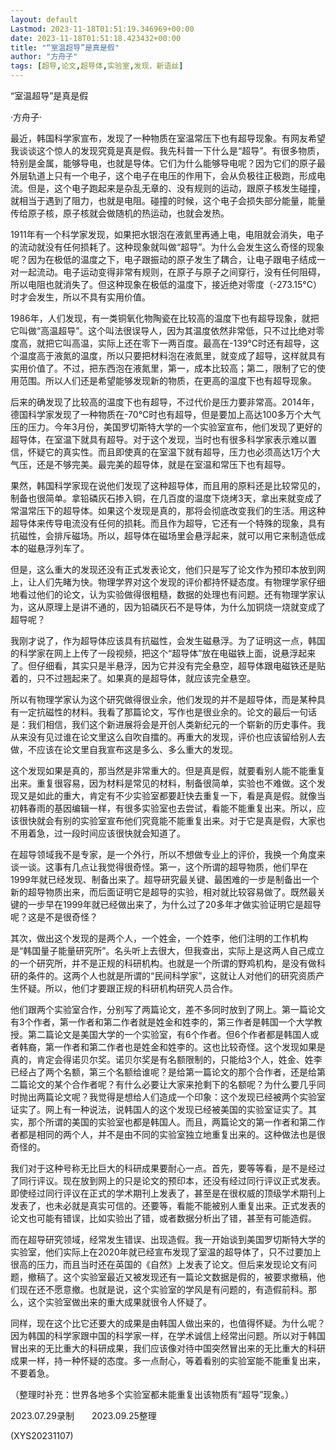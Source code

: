 ```yaml
---
layout: default
Lastmod: 2023-11-18T01:51:19.346969+00:00
date: 2023-11-18T01:51:18.423432+00:00
title: "“室温超导”是真是假"
author: "方舟子"
tags: [超导,论文,超导体,实验室,发现，新语丝]
---
```


“室温超导”是真是假

·方舟子·

最近，韩国科学家宣布，发现了一种物质在室温常压下也有超导现象。有网友希望我谈谈这个惊人的发现究竟是真是假。我先科普一下什么是“超导”。有很多物质，特别是金属，能够导电，也就是导体。它们为什么能够导电呢？因为它们的原子最外层轨道上只有一个电子，这个电子在电压的作用下，会从负极往正极跑，形成电流。但是，这个电子跑起来是杂乱无章的、没有规则的运动，跟原子核发生碰撞，就相当于遇到了阻力，也就是电阻。碰撞的时候，这个电子会损失部分能量，能量传给原子核，原子核就会做随机的热运动，也就会发热。

1911年有一个科学家发现，如果把水银泡在液氦里再通上电，电阻就会消失，电子的流动就没有任何损耗了。这种现象就叫做“超导”。为什么会发生这么奇怪的现象呢？因为在极低的温度之下，电子跟振动的原子发生了耦合，让电子跟电子结成一对一起流动。电子运动变得非常有规则，在原子与原子之间穿行，没有任何阻碍，所以电阻也就消失了。但这种现象在极低的温度下，接近绝对零度（-273.15°C）时才会发生，所以不具有实用价值。

1986年，人们发现，有一类铜氧化物陶瓷在比较高的温度下也有超导现象，就把它叫做“高温超导”。这个叫法很误导人，因为其温度依然非常低，只不过比绝对零度高，就把它叫高温，实际上还在零下一两百度。最高在-139°C时还有超导，这个温度高于液氮的温度，所以只要把材料泡在液氮里，就变成了超导，这样就具有实用价值了。不过，把东西泡在液氮里，第一，成本比较高；第二，限制了它的使用范围。所以人们还是希望能够发现新的物质，在更高的温度下也有超导现象。

后来的确发现了比较高的温度下也有超导，不过代价是压力要非常高。2014年，德国科学家发现了一种物质在-70°C时也有超导，但是要加上高达100多万个大气压的压力。今年3月份，美国罗切斯特大学的一个实验室宣布，他们发现了更好的超导体，在室温下就具有超导。对于这个发现，当时也有很多科学家表示难以置信，怀疑它的真实性。而且即使真的在室温下就有超导，压力也必须高达1万个大气压，还是不够完美。最完美的超导体，就是在室温和常压下也有超导。

果然，韩国科学家现在说他们发现了这种超导体，而且用的原料还是比较常见的，制备也很简单。拿铅磷灰石掺入铜，在几百度的温度下烧烤3天，拿出来就变成了常温常压下的超导体。如果这个发现是真的，那将会彻底改变我们的生活。用这种超导体来传导电流没有任何的损耗。而且作为超导，它还有一个特殊的现象，具有抗磁性，会排斥磁场。所以，超导体在磁场里会悬浮起来，就可以用它来制造低成本的磁悬浮列车了。

但是，这么重大的发现还没有正式发表论文，他们只是写了论文作为预印本放到网上，让人们先睹为快。物理学界对这个发现的评价都持怀疑态度。有物理学家仔细地看过他们的论文，认为实验做得很粗糙，数据的处理也有问题。还有物理学家认为，这从原理上是讲不通的，因为铅磷灰石不是导体，为什么加铜烧一烧就变成了超导呢？

我刚才说了，作为超导体应该具有抗磁性，会发生磁悬浮。为了证明这一点，韩国的科学家在网上上传了一段视频，把这个“超导体”放在电磁铁上面，说悬浮起来了。但仔细看，其实只是半悬浮，因为它并没有完全悬空，超导体跟电磁铁还是贴着的，只不过翘起来了。如果真的是超导体，就应该完全悬空。

所以有物理学家认为这个研究做得很业余，他们发现的并不是超导体，而是某种具有一定抗磁性的材料。我看了那篇论文，写作也是很业余的。论文的最后一句话是：我们相信，我们这个新进展将会是开创人类新纪元的一个崭新的历史事件。我从来没有见过谁在论文里这么自吹自擂的。再重大的发现，评价也应该留给别人去做，不应该在论文里自我宣布这是多么、多么重大的发现。

这个发现如果是真的，那当然是非常重大的。但是真是假，就要看别人能不能重复出来。重复很容易，因为材料是常见的材料，制备很简单，实验也不难做。这个发现又是如此的重大，肯定有不少实验室都要赶快去重复一下，看是真是假。就像当初韩春雨的基因编辑一样，有很多实验室也去尝试，看能不能重复出来。所以，应该很快就会有别的实验室宣布他们究竟能不能重复出来。对于它是真是假，大家也不用着急，过一段时间应该很快就会知道了。

在超导领域我不是专家，是一个外行，所以不想做专业上的评价，我换一个角度来谈一谈。这事有几点让我觉得很奇怪。第一，这个所谓的超导物质，他们早在1999年就已经发现、制备出来了。超导研究最关键、最困难的一步是制备出一个新的超导物质出来，而后面证明它是超导的实验，相对就比较容易做了。既然最关键的一步早在1999年就已经做出来了，为什么过了20多年才做实验证明它是超导呢？这是不是很奇怪？

其次，做出这个发现的是两个人，一个姓金，一个姓李，他们注明的工作机构是“韩国量子能量研究所”。名头听上去很大，但我查出，实际上是这两人自己成立的一个研究所，并不是正规的科研机构。也就是一个所谓的野鸡机构，是没有做科研的条件的。这两个人也就是所谓的“民间科学家”，这就让人对他们的研究资质产生怀疑。所以，他们才要跟正规的科研机构研究人员合作。

他们跟两个实验室合作，分别写了两篇论文，差不多同时放到了网上。第一篇论文有3个作者，第一作者和第二作者就是姓金和姓李的，第三作者是韩国一个大学教授。第二篇论文是美国大学的一个实验室，有6个作者。但6个作者都是韩国人或者韩裔，第一作者和第二作者也是姓金和姓李的。这也比较奇怪。这个发现如果是真的，肯定会得诺贝尔奖。诺贝尔奖是有名额限制的，只能给3个人，姓金、姓李已经占了两个名额，第三个名额给谁呢？是给第一篇论文的那个合作者，还是给第二篇论文的某个合作者呢？有什么必要让大家来抢剩下的名额呢？为什么要几乎同时抛出两篇论文呢？我觉得是想给人们造成一个印象：这个发现已经被两个实验室证实了。网上有一种说法，说韩国人的这个发现已经被美国的实验室证实了。其实，那个所谓的美国的实验室也都是韩国人。而且，两篇论文的第一作者和第二作者都是相同的两个人，并不是由不同的实验室独立地重复出来的。这种做法也是很奇怪的。

我们对于这种号称无比巨大的科研成果要耐心一点。首先，要等等看，是不是经过了同行评议。现在放到网上的只是论文的预印本，还没有经过同行评议正式发表。即使经过同行评议在正式的学术期刊上发表了，甚至是在很权威的顶级学术期刊上发表了，也未必就是真实可信的。还要等，看能不能被别人重复出来。正式发表的论文也可能有错误，比如实验出了错，或者数据分析出了错，甚至有可能造假。

而在超导研究领域，经常发生错误、出现造假。我一开始谈到美国罗切斯特大学的实验室，他们实际上在2020年就已经宣布发现了室温的超导体了，只不过要加上很高的压力，而且当时还在英国的《自然》上发表了论文。但后来发现论文有问题，撤稿了。这个实验室最近又被发现还有一篇论文数据是假的，被要求撤稿，他们现在还不愿意撤。也就是说，这个实验室的学风是有问题的，有造假前科。那么，这个实验室做出来的重大成果就很令人怀疑了。

同样，现在这个比它还要大的成果是由韩国人做出来的，也值得怀疑。为什么呢？因为韩国的科学家跟中国的科学家一样，在学术诚信上经常出问题。所以对于韩国冒出来的无比重大的科研成果，我们应该像对待中国突然冒出来的无比重大的科研成果一样，持一种怀疑的态度。多一点耐心，等着看别的实验室能不能重复出来，不要着急。

（整理时补充：世界各地多个实验室都未能重复出该物质有“超导”现象。）

2023.07.29录制　　2023.09.25整理

(XYS20231107)

